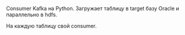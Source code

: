 Consumer Kafka на Python. Загружает таблицу в target базу Oracle и параллельно в hdfs. 

На каждую таблицу свой consumer.
